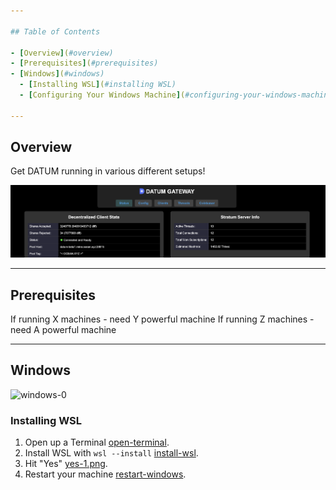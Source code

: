 ```yaml
---

## Table of Contents

- [Overview](#overview)
- [Prerequisites](#prerequisites)
- [Windows](#windows)
  - [Installing WSL](#installing WSL)
  - [Configuring Your Windows Machine](#configuring-your-windows-machine)

---
```


## Overview

Get DATUM running in various different setups!

![datu-main](images/datum-main.png)

---

## Prerequisites

If running X machines - need Y powerful machine
If running Z machines - need A powerful machine

---

## Windows

![windows-0](/images/windows-0.png)

### Installing WSL

1. Open up a Terminal [open-terminal](/images/open-terminal.png).
2. Install WSL with `wsl --install` [install-wsl](/images/install-wsl.png).
3. Hit "Yes" [yes-1.png](/images/yes-1.png).
4. Restart your machine [restart-windows](/images/restart-windows.png).

